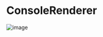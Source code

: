 # ConsoleRenderer
![image](https://user-images.githubusercontent.com/69861550/168758606-923e336c-f25e-407c-8b66-0a6561ff481f.png)
